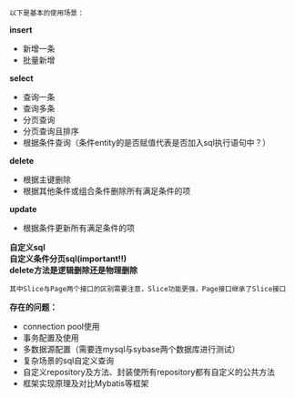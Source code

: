 `以下是基本的使用场景：`   

**insert**  
- 新增一条
- 批量新增

**select**
- 查询一条
- 查询多条
- 分页查询
- 分页查询且排序
- 根据条件查询（条件entity的是否赋值代表是否加入sql执行语句中？）

**delete**
- 根据主键删除
- 根据其他条件或组合条件删除所有满足条件的项

**update**
- 根据条件更新所有满足条件的项

**自定义sql**   
**自定义条件分页sql(important!!)**    
**delete方法是逻辑删除还是物理删除**

``其中Slice与Page两个接口的区别需要注意，Slice功能更强，Page接口继承了Slice接口``

**存在的问题：**
- connection pool使用
- 事务配置及使用
- 多数据源配置（需要连mysql与sybase两个数据库进行测试）
- 复杂场景的sql自定义查询
- 自定义repository及方法、封装使所有repository都有自定义的公共方法
- 框架实现原理及对比Mybatis等框架